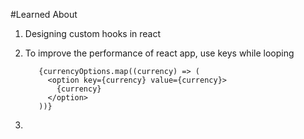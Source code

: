 #Learned About
1. Designing custom hooks in react
2. To improve the performance of react app, use keys while looping
   
          {currencyOptions.map((currency) => (
            <option key={currency} value={currency}>
              {currency}
            </option>
          ))}

3.  
